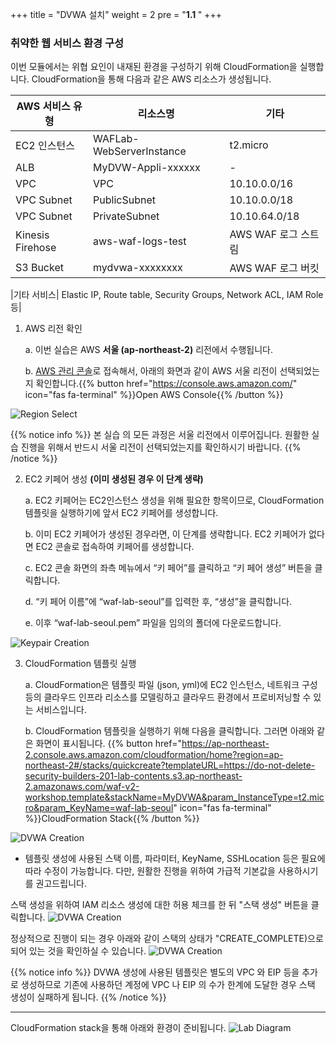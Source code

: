 +++
title = "DVWA 설치"
weight = 2
pre = "<b>1.1 </b>"
+++

### 취약한 웹 서비스 환경 구성

이번 모듈에서는 위협 요인이 내재된 환경을 구성하기 위해 CloudFormation을 실행합니다. CloudFormation을 통해 다음과 같은 AWS 리소스가 생성됩니다. 


| AWS 서비스 유형| 리소스명	| 기타 |
|-------------|--------|-----|
|EC2 인스턴스	 |WAFLab-WebServerInstance	| t2.micro|
|ALB|	MyDVW-Appli-xxxxxx|	-|
|VPC|	VPC|	10.10.0.0/16|
|VPC Subnet|	PublicSubnet	|10.10.0.0/18|
|VPC Subnet|	PrivateSubnet	|10.10.64.0/18|
|Kinesis Firehose|	aws-waf-logs-test	| AWS WAF 로그 스트림|
|S3 Bucket|	mydvwa-xxxxxxxx	| AWS WAF 로그 버킷|

|기타 서비스|	Elastic IP, Route table, Security Groups, Network ACL, IAM Role 등|


1. AWS 리전 확인

	a.	이번 실습은 AWS **서울 (ap-northeast-2)** 리전에서 수행됩니다.
	
	b.	[AWS 관리 콘솔](https://console.aws.amazon.com/)로 접속해서, 아래의 화면과 같이 AWS 서울 리전이 선택되었는지 확인합니다.{{% button href="https://console.aws.amazon.com/" icon="fas fa-terminal" %}}Open AWS Console{{% /button %}}
	

![Region Select](/images/region_select.png)

{{% notice info %}}
본 실습 의 모든 과정은 서울 리전에서 이루어집니다. 원활한 실습 진행을 위해서 반드시 서울 리전이 선택되었는지를 확인하시기 바랍니다.
{{% /notice %}}

2. EC2 키페어 생성 **(이미 생성된 경우 이 단계 생략)**

	a.	EC2 키페어는 EC2인스턴스 생성을 위해 필요한 항목이므로, CloudFormation 템플릿을 실행하기에 앞서 EC2 키페어를 생성합니다. 
	
	b.	이미 EC2 키페어가 생성된 경우라면, 이 단계를 생략합니다. EC2 키페어가 없다면 EC2 콘솔로 접속하여 키페어를 생성합니다.
	
	c.	EC2 콘솔 화면의 좌측 메뉴에서 “키 페어”를 클릭하고 “키 페어 생성” 버튼을 클릭합니다.
	
	d.	“키 페어 이름”에 “waf-lab-seoul”를 입력한 후, “생성”을 클릭합니다.
	
	e.	이후 “waf-lab-seoul.pem” 파일을 임의의 폴더에 다운로드합니다.
	
![Keypair Creation](/images/keypair.png)


3. CloudFormation 템플릿 실행

	a.	CloudFormation은 템플릿 파일 (json, yml)에 EC2 인스턴스, 네트워크 구성 등의 클라우드 인프라 리소스를 모델링하고 클라우드 환경에서 프로비저닝할 수 있는 서비스입니다. 
	
	b. CloudFormation 템플릿을 실행하기 위해 다음을 클릭합니다. 그러면 아래와 같은 화면이 표시됩니다. {{% button href="https://ap-northeast-2.console.aws.amazon.com/cloudformation/home?region=ap-northeast-2#/stacks/quickcreate?templateURL=https://do-not-delete-security-builders-201-lab-contents.s3.ap-northeast-2.amazonaws.com/waf-v2-workshop.template&stackName=MyDVWA&param_InstanceType=t2.micro&param_KeyName=waf-lab-seoul" icon="fas fa-terminal" %}}CloudFormation Stack{{% /button %}}
	

![DVWA Creation](/images/1st_stack_creation.png)
* 템플릿 생성에 사용된 스택 이름, 파라미터, KeyName, SSHLocation 등은 필요에 따라 수정이 가능합니다. 다만, 원활한 진행을 위하여 가급적 기본값을 사용하시기를 권고드립니다.

스택 생성을 위하여 IAM 리소스 생성에 대한 허용 체크를 한 뒤 "스택 생성" 버튼을 클릭합니다.
![DVWA Creation](/images/1st_stack_creation2-1.png)


정상적으로 진행이 되는 경우 아래와 같이 스택의 상태가 "CREATE_COMPLETE)으로 되어 있는 것을 확인하실 수 있습니다.
![DVWA Creation](/images/1st_stack_creation3.png)

{{% notice info %}}
 DVWA 생성에 사용된 템플릿은 별도의 VPC 와 EIP 등을 추가로 생성하므로  기존에 사용하던 계정에 VPC 나 EIP 의 수가 한계에 도달한 경우 스택 생성이 실패하게 됩니다.
{{% /notice %}}

* * *

CloudFormation stack을 통해 아래와 환경이 준비됩니다. 
![Lab Diagram](/images/waflab_diagram.png)

